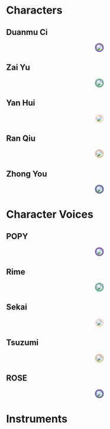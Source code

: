 
# Characters

## Duanmu Ci

<p style="text-align:center;"><img src="https://user-images.githubusercontent.com/93899740/209605158-5386bb03-1cc0-4146-b784-8b0ec9595c65.png" style="max-width: 200px; border-radius: 50%; border: 4px solid #8B6CB7;"></p>

## Zai Yu

<p style="text-align:center;"><img src="https://user-images.githubusercontent.com/93899740/209605161-7e02d1b6-6c69-4efe-aa18-03ee299b1113.png" style="max-width: 200px; border-radius: 50%; border: 4px solid #74B299;"></p>

## Yan Hui

<p style="text-align:center;"><img src="https://user-images.githubusercontent.com/93899740/209605166-014ecb1c-3bc7-4f90-9c6e-0bfe4bafb6c6.png" style="max-width: 200px; border-radius: 50%; border: 4px solid #FEDDD6;"></p>

## Ran Qiu

<p style="text-align:center;"><img src="https://user-images.githubusercontent.com/93899740/209605164-3d2e46e3-2d23-4f7c-b01a-de6616a493d9.png" style="max-width: 200px; border-radius: 50%; border: 4px solid #E2C8A5;"></p>

## Zhong You

<p style="text-align:center;"><img src="https://user-images.githubusercontent.com/93899740/209605151-bad1bef9-74f7-4571-a09c-545a37f307a8.png" style="max-width: 200px; border-radius: 50%; border: 4px solid #6E70AC;"></p>

# Character Voices

## POPY

<p style="text-align:center;"><img src="https://user-images.githubusercontent.com/93899740/209765006-cfd2e7e7-4e0a-4ef4-8af6-1501d0c9ab7e.png" style="max-width: 200px; border-radius: 50%; border: 4px solid #8B6CB7;"></p>

## Rime

<p style="text-align:center;"><img src="https://user-images.githubusercontent.com/93899740/209764997-a98802b7-8781-4c76-ae58-3249f526f0c3.png" style="max-width: 200px; border-radius: 50%; border: 4px solid #74B299;"></p>

## Sekai

<p style="text-align:center;"><img src="https://user-images.githubusercontent.com/93899740/209765001-7dcc0349-5854-4407-b19c-816aab1c07a2.png" style="max-width: 200px; border-radius: 50%; border: 4px solid #FEDDD6;"></p>

## Tsuzumi

<p style="text-align:center;"><img src="https://user-images.githubusercontent.com/93899740/209765004-259a7066-ff49-418b-a108-e366fd489043.png" style="max-width: 200px; border-radius: 50%; border: 4px solid #E2C8A5;"></p>

## ROSE

<p style="text-align:center;"><img src="https://user-images.githubusercontent.com/93899740/209765005-12d122aa-d1e2-4407-b0d5-8ef1a94c1d27.png" style="max-width: 200px; border-radius: 50%; border: 4px solid #6E70AC;"></p>

# Instruments

